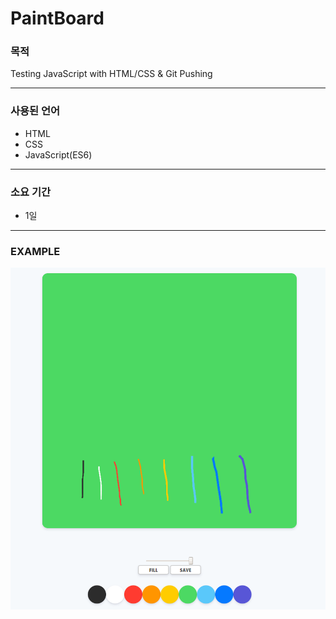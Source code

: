 # PaintBoard 

### 목적
Testing JavaScript with HTML/CSS & Git Pushing

- - -

### 사용된 언어
* HTML
* CSS 
* JavaScript(ES6)
- - -

### 소요 기간
* 1일
- - -

 ### EXAMPLE

![default](https://github.com/geonhwiii/PaintBoard/blob/master/example.PNG)
